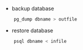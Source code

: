 * backup database

```bash
    pg_dump dbname > outfile
```

* restore database

```bash
    psql dbname < infile
```